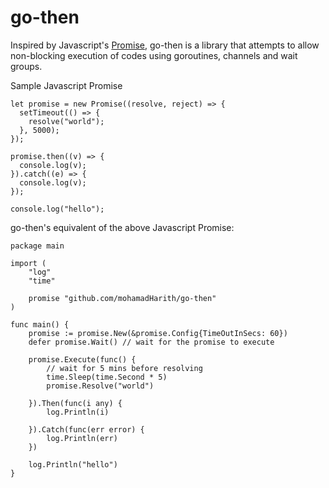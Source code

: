 # go-then

Inspired by Javascript's [Promise](https://developer.mozilla.org/en-US/docs/Web/JavaScript/Reference/Global_Objects/Promise), go-then is a library that attempts to allow non-blocking execution of codes using goroutines, channels and wait groups.

Sample Javascript Promise

```
let promise = new Promise((resolve, reject) => {
  setTimeout(() => {
    resolve("world");
  }, 5000);
});

promise.then((v) => {
  console.log(v);
}).catch((e) => {
  console.log(v);
});

console.log("hello");
```

go-then's equivalent of the above Javascript Promise:

```
package main

import (
	"log"
	"time"

	promise "github.com/mohamadHarith/go-then"
)

func main() {
	promise := promise.New(&promise.Config{TimeOutInSecs: 60})
	defer promise.Wait() // wait for the promise to execute

	promise.Execute(func() {
		// wait for 5 mins before resolving
		time.Sleep(time.Second * 5)
		promise.Resolve("world")

	}).Then(func(i any) {
		log.Println(i)

	}).Catch(func(err error) {
		log.Println(err)
	})

	log.Println("hello")
}
```
